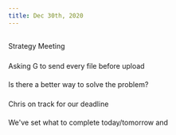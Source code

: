 ```yaml
---
title: Dec 30th, 2020
---
```


##
Strategy Meeting
###
Asking G to send every file before upload
####
Is  there a better way to solve the problem?
###
Chris on track for our deadline
####
We've set what to complete today/tomorrow and
